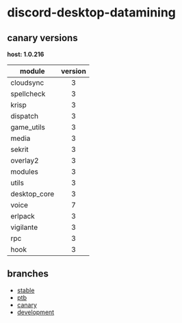 # discord-desktop-datamining

## canary versions

**host: 1.0.216**

| module | version |
| ------ | :-----: |
| cloudsync | 3 |
| spellcheck | 3 |
| krisp | 3 |
| dispatch | 3 |
| game_utils | 3 |
| media | 3 |
| sekrit | 3 |
| overlay2 | 3 |
| modules | 3 |
| utils | 3 |
| desktop_core | 3 |
| voice | 7 |
| erlpack | 3 |
| vigilante | 3 |
| rpc | 3 |
| hook | 3 |

## branches

- [stable](https://github.com/OpenAsar/discord-desktop-datamining/tree/stable)
- [ptb](https://github.com/OpenAsar/discord-desktop-datamining/tree/ptb)
- [canary](https://github.com/OpenAsar/discord-desktop-datamining/tree/canary)
- [development](https://github.com/OpenAsar/discord-desktop-datamining/tree/development)